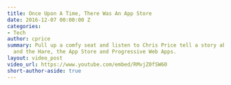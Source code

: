 ```yaml
---
title: Once Upon A Time, There Was An App Store
date: 2016-12-07 00:00:00 Z
categories:
- Tech
author: cprice
summary: Pull up a comfy seat and listen to Chris Price tell a story about the Tortoise
  and the Hare, the App Store and Progressive Web Apps.
layout: video_post
video_url: https://www.youtube.com/embed/RMvjZ0fSW60
short-author-aside: true
---
```


